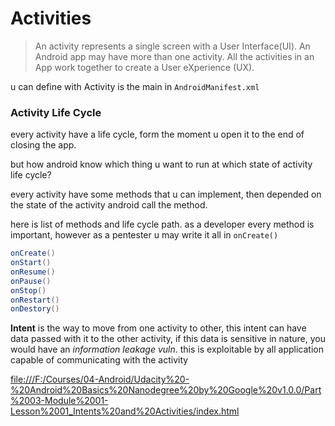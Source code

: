 # Activities

> An activity represents a single screen with a User Interface(UI). An Android app may have more than one activity. All the activities in an App work together to create a User eXperience (UX).

u can define with Activity is the main in `AndroidManifest.xml`

### Activity Life Cycle

every activity have a life cycle, form the moment u open it to the end of closing the app.

but how android know which thing u want to run at which state of activity life cycle?

every activity have some methods that u can implement, then depended on the state of the activity android call the method.

here is list of methods and life cycle path. as a developer every method is important, however as a pentester u may write it all in `onCreate()`

```java
onCreate()       
onStart()       
onResume()
onPause()
onStop()
onRestart()
onDestory() 
```

**Intent** is the way to move from one activity to other, this intent can have data passed with it to the other activity, if this data is sensitive in nature, you would have an _information leakage vuln_. this is exploitable by all application capable of communicating with the activity

[file:///F:/Courses/04-Android/Udacity%20-%20Android%20Basics%20Nanodegree%20by%20Google%20v1.0.0/Part%2003-Module%2001-Lesson%2001_Intents%20and%20Activities/index.html](file:///F:/Courses/04-Android/Udacity%20-%20Android%20Basics%20Nanodegree%20by%20Google%20v1.0.0/Part%2003-Module%2001-Lesson%2001_Intents%20and%20Activities/index.html)